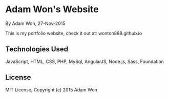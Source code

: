Adam Won's Website
===============

By Adam Won, 27-Nov-2015

This is my portfolio website, check it out at: wonton888.github.io

Technologies Used
----------
JavaScript, HTML, CSS, PHP, MySql, AngularJS, Node.js, Sass, Foundation

License
----------
MIT License, Copyright (c) 2015 Adam Won